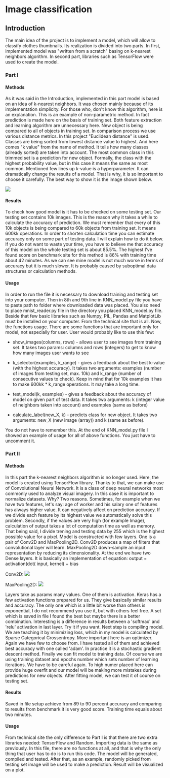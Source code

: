 # Image classification

## Introduction

The main idea of the project is to implement a model, which will allow to classify clothes thumbnails. Its realization is divided into two parts. In first, implemented model was "written from a scratch" basing on k-nearest neighbors algorithm. In second part, libraries such as TensorFlow were used to create the model. 

### Part I
#### Methods

As it was said in the Introduction, implemented in this part model is based on an idea of k-nearest neighbors. It was chosen mainly because of its implementation simplicity. For those who, don't know this algorithm, here is an explanation. This is an example of non-parametric method. In fact prediction is made here on the basis of training set. Both feature extraction and learning algorithm are unnecessary here. New object is being compared to all of objects in training set. In comparison process we use various distance metrics. In this project "Euclidean distance" is used. Classes are being sorted from lowest distance value to highest. And here comes "k value" from the name of method. It tells how many classes (already sorted) are taken into account. The most common class in this trimmed set is a prediction for new object. Formally, the class with the highest probability value, but in this case it means the same as most common. Mentioned few lines up k-value is a hyperparameter. It can dramatically change the results of a model. That is why, it is so important to choose it carefully. The best way to show it is the image shown below.

![](https://miro.medium.com/max/1000/0*3gRZvgOB3-L4T5ow.png)

#### Results

To check how good model is it has to be checked on some testing set. Our testing set contains 10k images. This is the reason why it takes a while to calculate the accuracy of prediction. We must remember that every of this 10k objects is being compared to 60k objects from training set. It means 600kk operations. In order to shorten calculation time you can estimate accuracy only on some part of testing data. I will explain how to do it below. If you do not want to waste your time, you have to believe me that accuracy of this model on the whole testing set is about 85.5%. The highest I've found score on benchmark site for this method is 86% with training time about 42 minutes. As we can see mine model is not much worse in terms of accuracy but it is much slower. It is probably caused by suboptimal data structures or calculation methods. 

#### Usage
	
In order to run the file it is necessary to download training and testing set into your computer. Then in 8th and 9th line in KNN_model.py file you have to paste path to folder where downloaded data was placed. You also need to place mnist_reader.py file in the directory you placed KNN_model.py file. Beside that few basic libraries such as Numpy, PIL, Pandas and MatplotLib must be installed on your computer. From the technical site that is all. 
Now, the functions usage. There are some functions that are important only for model, not especially for user. User would probably like to use this few:

* show_images(columns, rows) - allows user to see images from training set. It takes two params: columns and rows (integers) to get to know how many images user wants to see

* k_selector(examples, k_range) - gives a feedback about the best k-value (with the highest accuracy). It takes two arguments: examples (number of images from testing set, max. 10k) and k_range (number of consecutive values to check). Keep in mind that for 10k examples it has to make 600kk * k_range operations. It may take a long time. 

* test_model(k, examples) - gives a feedback about the accuracy of model on given part of test data. It takes two arguments: k (integer value of neighbors taken into account) and examples (same as before)

* calculate_label(new_X, k) - predicts class for new object. It takes two arguments: new_X (new image (array)) and k (same as before).

You do not have to remember this. At the end of KNN_model.py file I showed an example of usage for all of above functions. You just have to uncomment it. 

### Part II

#### Methods

In this part the k-nearest neighbors algorithm is no longer used. Here, the model is created using TensorFlow library. Thanks to that, we can make use of Convolutional Neural Network. It is a class of deep neural networks most commonly used to analyze visual imagery. In this case it is important to normalize datasets. Why? Two reasons. Sometimes, for example when we have two features, let's say: age of worker and his salary one of features has always higher value. It can negatively affect on prediction accuracy. If we divide each feature by its highest value we automatically solve this problem. Secondly, if the values are very high (for example Image), calculation of output takes a lot of computation time as well as memory. That being said, I divide trening and testing data by 255 which is the highest possible value for a pixel. Model is constructed with few layers. One is a pair of Conv2D and MaxPooling2D. Conv2D produces a map of filters that convolutional layer will learn. MaxPooling2D down-sample an input representation by reducing its dimensionality. At the end we have two Dense layers. It is basically an implementation of equation:
    output = activation(dot( input, kernel) + bias

Conv2D:
![](https://pyimagesearch.com/wp-content/uploads/2018/12/keras_conv2d_num_filters.png)

MaxPooling2D:
![](https://computersciencewiki.org/images/8/8a/MaxpoolSample2.png)

Layers take as params many values. One of them is activation. Keras has a few activation functions prepared for us. They give basically similar results and accuracy. The only one which is a little bit worse than others is exponential, I do not recommend you use it, but with others feel free. A set which is saved in file I found the best but maybe there is a better combination. Interesting is a difference in results between a 'softmax' and 'relu' activation in last layer. Try it if you want. 
Next step is compiling model. We are teaching it by minimizing loss, which in my model is calculated by Sparse Categorical Crossentropy. More important here is an optimizer. Again we have few to choose from. I have tested all of them and achieved best accuracy with one called 'adam'. In practice it is a stochastic gradient descent method. 
Finally we can fit model to training data. Of course we are using training dataset and epochs number which sets number of learning iterations. We have to be careful again. To high numer placed here can provide huge overfit and our model will be making more mistakes during predictions for new objects. After fitting model, we can test it of course on testing set. 

#### Results

Saved in file setup achieve from 89 to 90 percent accuracy and comparing to results from benchmark it is very good score. Training time equals about two minutes. 

#### Usage

From technical site the only difference to Part I is that there are two extra libraries needed: TensorFlow and Random. Importing data is the same as previously. In this file, there are no functions at all, and that is why the only thing that user has to do is to run this code. The model will be generated, compiled and tested. After that, as an example, randomly picked from testing set image will be used to make a prediction. Result will be visualized on a plot. 

